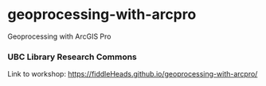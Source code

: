 # geoprocessing-with-arcpro
Geoprocessing with ArcGIS Pro
### UBC Library Research Commons
Link to workshop: https://fiddleHeads.github.io/geoprocessing-with-arcpro/
